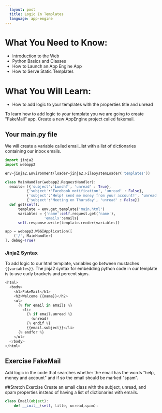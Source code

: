 ```yaml
---
  layout: post
  title: Logic In Templates
  language: app-engine
---
```

# What You Need to Know:
+ Introduction to the Web
+ Python Basics and Classes
+ How to Launch an App Engine App
+ How to Serve Static Templates

# What You Will Learn:
+ How to add logic to your templates with the properties title and unread

To learn how to add logic to your template you we are going to create "FakeMail" app. Create a new AppEngine project called fakemail.

## Your main.py file
We will create a variable called email_list with a list of dictionaries containing our inbox emails.

```python
import jinja2
import webapp2

env=jinja2.Environment(loader=jinja2.FileSystemLoader('templates'))

class MainHandler(webapp2.RequestHandler):
  emails= [{'subject':'Lunch?', 'unread' : True},
          {'subject':'Facebook notification', 'unread' : False},
          {'subject':'Help! send me money from your account!', 'unread': True},
          {'subject':'Meeting on Thursday', 'unread' : False}]
  def get(self):
      template = env.get_template('main.html')
      variables = {'name':self.request.get('name'),
                  'emails':emails}
      self.response.write(template.render(variables))

app = webapp2.WSGIApplication([
    ('/', MainHandler)
], debug=True)
```

### Jinja2 Syntax
To add logic to our html template, variables go between mustaches `{{variables}}`. The jinja2 syntax for embedding python code in our template is to use curly brackets and percent signs.

```python
<html>
  <body>
    <h1>FakeMail</h1>
    <h2>Welcome {{name}}</h2>
    <ul>
      {% for email in emails %}
        <li>
          {% if email.unread %}
            (unread)
          {% endif %}
          {{email.subject}}</li>
      {% endfor %}
    </ul>
  </body>
</html>
```

## Exercise FakeMail
Add logic in the code that searches whether the email has the words "help, money and account" and if so the email should be marked "spam".

##Stretch Exercise
Create an email class with the subject, unread, and spam properties instead of having a list of dictionaries with emails.
```python
class Email(object):
    def __init__(self, title, unread,spam):
```
